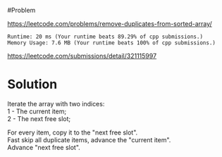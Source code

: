 #Problem

https://leetcode.com/problems/remove-duplicates-from-sorted-array/  

```
Runtime: 20 ms (Your runtime beats 89.29% of cpp submissions.)
Memory Usage: 7.6 MB (Your runtime beats 100% of cpp submissions.)
```
https://leetcode.com/submissions/detail/321115997

# Solution

Iterate the array with two indices:  
1 - The current item;  
2 - The next free slot;  
  
For every item, copy it to the "next free slot".  
Fast skip all duplicate items, advance the "current item".  
Advance "next free slot".  
